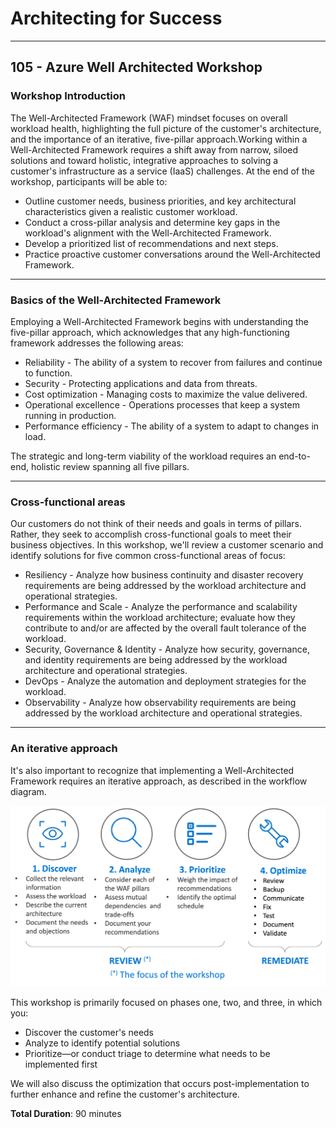 # Architecting for Success

---

## 105 - Azure Well Architected Workshop

### Workshop Introduction

The Well-Architected Framework (WAF) mindset focuses on overall workload health, highlighting the full picture of the customer's architecture, and the importance of an iterative, five-pillar approach.​ Working within a Well-Architected Framework requires a shift away from narrow, siloed solutions and toward holistic, integrative approaches to solving a customer's infrastructure as a service (IaaS) challenges. At the end of the workshop, participants will be able to:

* Outline customer needs, business priorities, and key architectural characteristics given a realistic customer workload.
* Conduct a cross-pillar analysis and determine key gaps in the workload's alignment with the Well-Architected Framework.
* Develop a prioritized list of recommendations and next steps.
* Practice proactive customer conversations around the Well-Architected Framework.

---

### Basics of the Well-Architected Framework

Employing a Well-Architected Framework begins with understanding the five-pillar approach, which acknowledges that any high-functioning framework addresses the following areas:

* Reliability - The ability of a system to recover from failures and continue to function.
* Security - Protecting applications and data from threats.
* Cost optimization - Managing costs to maximize the value delivered.
* Operational excellence - Operations processes that keep a system running in production.
* Performance efficiency - The ability of a system to adapt to changes in load.

The strategic and long-term viability of the workload requires an end-to-end, holistic review spanning all five pillars.

---

### Cross-functional areas

Our customers do not think of their needs and goals in terms of pillars. Rather, they seek to accomplish cross-functional goals to meet their business objectives. In this workshop, we'll review a customer scenario and identify solutions for five common cross-functional areas of focus:

* Resiliency - Analyze how business continuity and disaster recovery requirements are being addressed by the workload architecture and operational strategies.
* Performance and Scale - Analyze the performance and scalability requirements within the workload architecture; evaluate how they contribute to and/or are affected by the overall fault tolerance of the workload.
* Security, Governance & Identity - Analyze how security, governance, and identity requirements are being addressed by the workload architecture and operational strategies.
* DevOps - Analyze the automation and deployment strategies for the workload.
* Observability - Analyze how observability requirements are being addressed by the workload architecture and operational strategies.

---

### An iterative approach

It's also important to recognize that implementing a Well-Architected Framework requires an iterative approach, as described in the workflow diagram.

![Well-Architected Framework workflow](./../../images/waf_workflow.png)

This workshop is primarily focused on phases one, two, and three, in which you:

* Discover the customer's needs
* Analyze to identify potential solutions
* Prioritize—or conduct triage to determine what needs to be implemented first

We will also discuss the optimization that occurs post-implementation to further enhance and refine the customer's architecture.

**Total Duration**: 90 minutes